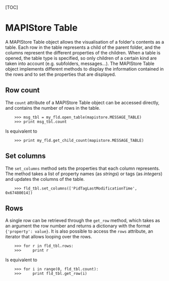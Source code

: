 [TOC]

# MAPIStore Table #

A MAPIStore Table object allows the visualisation of a folder's contents as a table.
Each row in the table represents a child of the parent folder, and the columns represent the different properties of the children.
When a table is opened, the table type is specified, so only children of a certain kind are taken into account (e.g. subfolders, messages...).
The MAPIStore Table object implements different methods to display the information contained in the rows and to set the properties that are displayed.

## Row count ##

The `count` attribute of a MAPIStore Table object can be accessed directly, and contains the number of rows in the table.

        >>> msg_tbl = my_fld.open_table(mapistore.MESSAGE_TABLE)
        >>> print msg_tbl.count

Is equivalent to

        >>> print my_fld.get_child_count(mapistore.MESSAGE_TABLE)

## Set columns ##

The `set_columns` method sets the properties that each column represents. The method takes a list of property names (as *strings*) or tags (as *integers*) and updates the columns of the table.

        >>> fld_tbl.set_columns(['PidTagLastModificationTime', 0x67480014])

## Rows ##

A single row can be retrieved through the `get_row` method, which takes as an argument the row number and returns a dictionary with the format `{'property': value}`.
It is also possible to access the `rows` attribute, an iterator that allows looping over the rows.

        >>> for r in fld_tbl.rows:
        >>>     print r

Is equivalent to

        >>> for i in range(0, fld_tbl.count):
        >>>     print fld_tbl.get_row(i)
